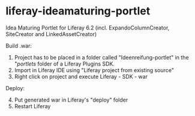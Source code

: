 # liferay-ideamaturing-portlet
Idea Maturing Portlet for Liferay 6.2 (incl. ExpandoColumnCreator, SiteCreator and LinkedAssetCreator)

Build .war:

1. Project has to be placed in a folder called "Ideenreifung-portlet" in the "*portlets* folder of a Liferay Plugins SDK.
2. Import in Liferay IDE using "Liferay project from existing source"
3. Right click on project and execute Liferay - SDK - war

Deploy:

4. Put generated war in Liferay's "deploy" folder
5. Restart Liferay